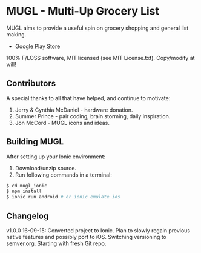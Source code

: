 # MUGL - Multi-Up Grocery List

MUGL aims to provide a useful spin on grocery shopping and general list making.

* [Google Play Store](https://play.google.com/store/apps/details?id=com.onebillionsaved.mugl)

100% F/LOSS software, MIT licensed (see MIT License.txt). Copy/modify at will!

## Contributors

A special thanks to all that have helped, and continue to motivate:

1. Jerry & Cynthia McDaniel - hardware donation.
2. Summer Prince - pair coding, brain storming, daily inspiration.
3. Jon McCord - MUGL icons and ideas.

## Building MUGL

After setting up your Ionic environment:

1. Download/unzip source.
2. Run following commands in a terminal:

```bash
$ cd mugl_ionic
$ npm install
$ ionic run android # or ionic emulate ios
```

## Changelog

v1.0.0 16-09-15: Converted project to Ionic. Plan to slowly regain previous native features and possibly port to iOS. Switching versioning to semver.org. Starting with fresh Git repo.
